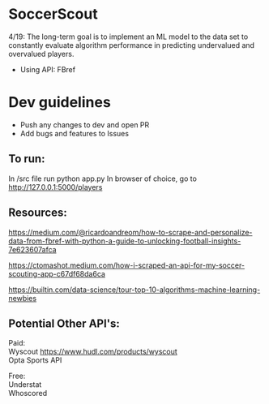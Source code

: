 # SoccerScout
4/19: The long-term goal is to implement an ML model to the data set to constantly evaluate algorithm performance in predicting undervalued and overvalued players.  


- Using API: FBref

# Dev guidelines
- Push any changes to dev and open PR
- Add bugs and features to Issues

## To run:
In /src file run python app.py
In browser of choice, go to http://127.0.0.1:5000/players

## Resources:

https://medium.com/@ricardoandreom/how-to-scrape-and-personalize-data-from-fbref-with-python-a-guide-to-unlocking-football-insights-7e623607afca

https://ctomashot.medium.com/how-i-scraped-an-api-for-my-soccer-scouting-app-c67df68da6ca

https://builtin.com/data-science/tour-top-10-algorithms-machine-learning-newbies

## Potential Other API's:

Paid:  
Wyscout https://www.hudl.com/products/wyscout  
Opta Sports API

Free:  
Understat  
Whoscored
